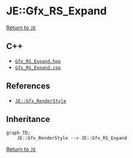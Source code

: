 # JE::Gfx_RS_Expand

[Return to `JE`](/docs/je.md)

## C++

- [`Gfx_RS_Expand.hpp`](/src/je/Gfx_RS_Expand.hpp)
- [`Gfx_RS_Expand.cpp`](/src/je/Gfx_RS_Expand.cpp)

## References

- [`JE::Gfx_RenderStyle`](/docs/je/Gfx_RenderStyle.md)

## Inheritance

```mermaid
graph TD;
    JE::Gfx_RenderStyle --> JE::Gfx_RS_Expand
```

[Return to `JE`](/docs/je.md)